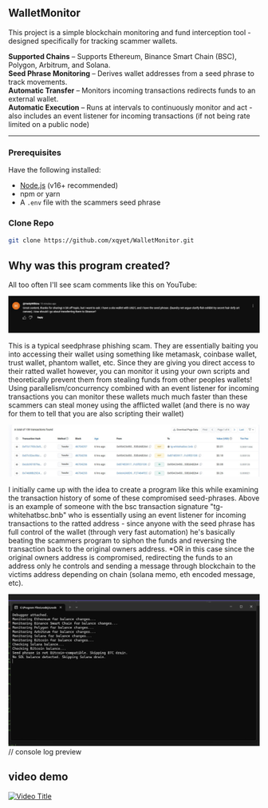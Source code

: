 ## WalletMonitor

This project is a simple blockchain monitoring and fund interception tool - designed specifically for tracking scammer wallets. 


**Supported Chains** – Supports Ethereum, Binance Smart Chain (BSC), Polygon, Arbitrum, and Solana.  
**Seed Phrase Monitoring** – Derives wallet addresses from a seed phrase to track movements.  
**Automatic Transfer** – Monitors incoming transactions redirects funds to an external wallet.  
**Automatic Execution** – Runs at intervals to continuously monitor and act - also includes an event listener for incoming transactions (if not being rate limited on a public node)

---


### **Prerequisites**
Have the following installed:  
- [Node.js](https://nodejs.org/) (v16+ recommended)  
- npm or yarn  
- A `.env` file with the scammers seed phrase  

### **Clone Repo**
```sh
git clone https://github.com/xqyet/WalletMonitor.git
```
## Why was this program created?

All too often I'll see scam comments like this on YouTube:

![Transaction History Example](comment_example.png)

This is a typical seedphrase phishing scam. They are essentially baiting you into accessing their wallet using something like metamask, coinbase wallet, trust wallet, phantom wallet, etc. Since they are giving you direct access to their ratted wallet however, you can monitor it using your own scripts
and theoretically prevent them from stealing funds from other peoples wallets! Using parallelism/concurrency combined with an event listener for incoming transactions you can monitor these wallets much much faster than these scammers can steal money using the afflicted wallet (and there is no way for them to tell that you are also scripting their wallet)

![Transaction History Example](tx_history_example.png)

I initially came up with the idea to create a program like this while examining the transaction history of some of these compromised seed-phrases. Above is an example of someone with the bsc transaction signature "tg-whitehatbsc.bnb" who is essentially using an event listener for incoming transactions to the ratted address - since anyone with the seed phrase has full control of the wallet (through very fast automation) he's basically beating the scammers program to siphon the funds and reversing the transaction back to the original owners address. *OR in this case since the original owners address is compromised, redirecting the funds to an address only he controls and sending a message through blockchain to the victims address depending on chain (solana memo, eth encoded message, etc).

![Transaction History Example](console_output_example.png)
// console log preview

## video demo
[![Video Title](https://img.youtube.com/vi/aGDvhKjpN3A/maxresdefault.jpg)](https://www.youtube.com/watch?v=aGDvhKjpN3A)



